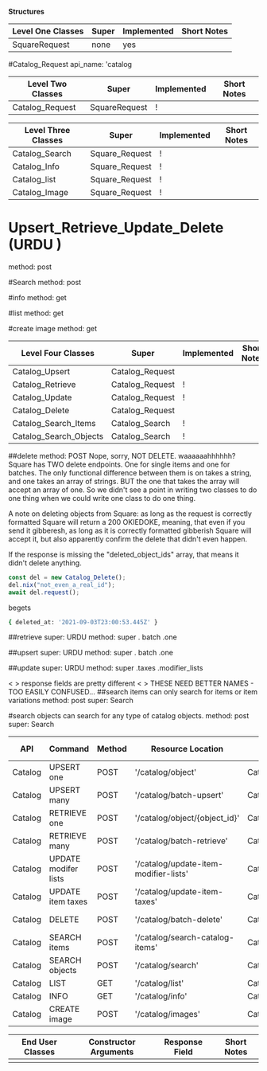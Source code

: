 **Structures**

| Level One Classes | Super | Implemented | Short Notes |
| ----------------- | ----- | ----------- | ----------- |
| SquareRequest     | none  | yes         |

#Catalog_Request
api_name: 'catalog

| Level Two Classes | Super         | Implemented | Short Notes |
| ----------------- | ------------- | ----------- | ----------- |
| Catalog_Request   | SquareRequest | !           |

| Level Three Classes | Super          | Implemented | Short Notes |
| ------------------- | -------------- | ----------- | ----------- |
| Catalog_Search      | Square_Request | !           |
| Catalog_Info        | Square_Request | !           |
| Catalog_list        | Square_Request | !           |
| Catalog_Image       | Square_Request | !           |

# Upsert_Retrieve_Update_Delete (URDU )

method: post

#Search
method: post

#info
method: get

#list
method: get

#create image
method: get

| Level Four Classes     | Super           | Implemented | Short Notes |
| ---------------------- | --------------- | ----------- | ----------- |
| Catalog_Upsert         | Catalog_Request |             |
| Catalog_Retrieve       | Catalog_Request | !           |
| Catalog_Update         | Catalog_Request | !           |
| Catalog_Delete         | Catalog_Request |             |
| Catalog_Search_Items   | Catalog_Search  | !           |
| Catalog_Search_Objects | Catalog_Search  | !           |

##delete
method: POST
Nope, sorry, NOT DELETE. waaaaaahhhhhh?
Square has TWO delete endpoints. One for single items and one for batches.
The only functional difference between them is on takes a string, and one takes an array of strings.
BUT the one that takes the array will accept an array of one. So we didn't see a point in writing
two classes to do one thing when we could write one class to do one thing.

A note on deleting objects from Square: as long as the request is correctly formatted Square will return a
200 OKIEDOKE, meaning, that even if you send it gibberesh, as long as it is correctly formatted gibberish
Square will accept it, but also apparently confirm the delete that didn't even happen.

If the response is missing the "deleted_object_ids" array, that means it didn't delete anything.

```js
const del = new Catalog_Delete();
del.nix("not_even_a_real_id");
await del.request();
```

begets

```sh
{ deleted_at: '2021-09-03T23:00:53.445Z' }
```

##retrieve
super: URDU
method: super
. batch
.one

##upsert
super: URDU
method: super
. batch
.one

##update
super: URDU
method: super
.taxes
.modifier_lists

< > response fields are pretty different
< > THESE NEED BETTER NAMES - TOO EASILY CONFUSED...
##search items can only search for items or item variations
method: post
super: Search

#search objects can search for any type of catalog objects.
method: post
super: Search

| API     | Command              | Method | Resource Location                     | Class                  | Square Docs                                                                                                     | Additional Information |
| ------- | -------------------- | ------ | ------------------------------------- | ---------------------- | --------------------------------------------------------------------------------------------------------------- | ---------------------- |
| Catalog | UPSERT one           | POST   | '/catalog/object'                     | Catalog_Upsert         | [UPSERT one](https://developer.squareup.com/reference/square/catalog-api/upsert-catalog-object)                 |
| Catalog | UPSERT many          | POST   | '/catalog/batch-upsert'               | Catalog_Upsert         | [UPSERT many](https://developer.squareup.com/reference/square/catalog-api/batch-upsert-catalog-objects)         |
| Catalog | RETRIEVE one         | POST   | '/catalog/object/{object_id}'         | Catalog_Retrieve       | [RETRIEVE one](https://developer.squareup.com/reference/square/catalog-api/retrieve-catalog-object)             |
| Catalog | RETRIEVE many        | POST   | '/catalog/batch-retrieve'             | Catalog_Retrieve       | [RETRIEVE many](https://developer.squareup.com/reference/square/catalog-api/batch-retrieve-catalog-objects)     |
| Catalog | UPDATE modifer lists | POST   | '/catalog/update-item-modifier-lists' | Catalog_Update         | [UPDATE modifier lists](https://developer.squareup.com/reference/square/catalog-api/update-item-modifier-lists) |
| Catalog | UPDATE item taxes    | POST   | '/catalog/update-item-taxes'          | Catalog_Update         | [UPDATE taxes](https://developer.squareup.com/reference/square/catalog-api/update-item-taxes)                   |
| Catalog | DELETE               | POST   | '/catalog/batch-delete'               | Catalog_Delete         | [DELETE many](https://developer.squareup.com/reference/square/catalog-api/batch-delete-catalog-objects)         |
| Catalog | SEARCH items         | POST   | '/catalog/search-catalog-items'       | Catalog_Search_Items   | [SEARCH Items](https://developer.squareup.com/reference/square/catalog-api/search-catalog-items)                |
| Catalog | SEARCH objects       | POST   | '/catalog/search'                     | Catalog_Search_Objects | [SEARCH Objects](https://developer.squareup.com/reference/square/catalog-api/search-catalog-items)              |
| Catalog | LIST                 | GET    | '/catalog/list'                       | Catalog_List           | [LIST](https://developer.squareup.com/reference/square/catalog-api/list-catalog)                                |
| Catalog | INFO                 | GET    | '/catalog/info'                       | Catalog_Info           | [INFO](https://developer.squareup.com/reference/square/catalog-api/catalog-info)                                |
| Catalog | CREATE image         | POST   | '/catalog/images'                     | Catalog_Image          | [CREATE image](https://developer.squareup.com/reference/square/catalog-api/create-catalog-image)                |

| End User Classes | Constructor Arguments | Response Field | Short Notes |
| ---------------- | --------------------- | -------------- | ----------- |
|                  |                       |                |
